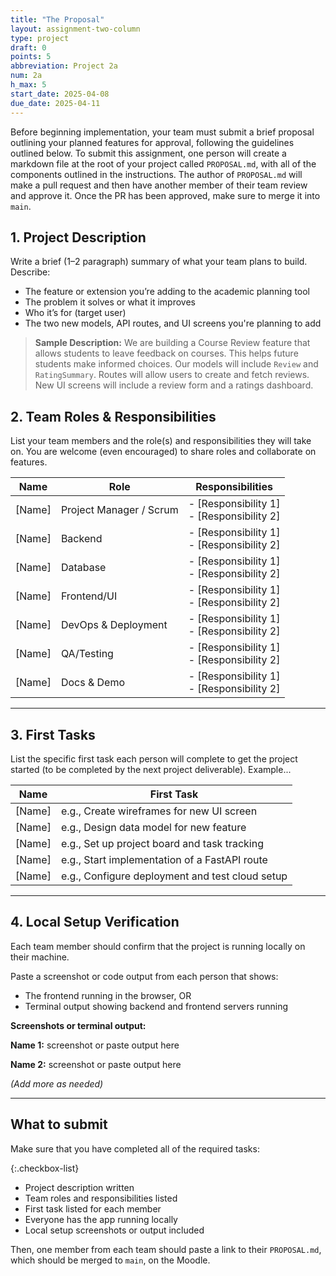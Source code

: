 ```yaml
---
title: "The Proposal"
layout: assignment-two-column
type: project
draft: 0
points: 5
abbreviation: Project 2a
num: 2a
h_max: 5
start_date: 2025-04-08
due_date: 2025-04-11
---
```


Before beginning implementation, your team must submit a brief proposal outlining your planned features for approval, following the guidelines outlined below. To submit this assignment, one person will create a markdown file at the root of your project called `PROPOSAL.md`, with all of the components outlined in the instructions. The author of `PROPOSAL.md` will make a pull request and then have another member of their team review and approve it. Once the PR has been approved, make sure to merge it into `main`.


## 1. Project Description

Write a brief (1–2 paragraph) summary of what your team plans to build. Describe:

- The feature or extension you’re adding to the academic planning tool
- The problem it solves or what it improves
- Who it’s for (target user)
- The two new models, API routes, and UI screens you're planning to add


> **Sample Description:**
> We are building a Course Review feature that allows students to leave feedback on courses. This helps future students make informed choices. Our models will include `Review` and `RatingSummary`. Routes will allow users to create and fetch reviews. New UI screens will include a review form and a ratings dashboard.



## 2. Team Roles & Responsibilities
List your team members and the role(s) and responsibilities they will take on. You are welcome (even encouraged) to share roles and collaborate on features.

| Name         | Role                    | Responsibilities |
|--------------|--------------------------|------------------|
| [Name]       | Project Manager / Scrum | - [Responsibility 1] <br> - [Responsibility 2] |
| [Name]       | Backend             | - [Responsibility 1] <br> - [Responsibility 2] |
| [Name]       | Database            | - [Responsibility 1] <br> - [Responsibility 2] |
| [Name]       | Frontend/UI         | - [Responsibility 1] <br> - [Responsibility 2] |
| [Name]       | DevOps & Deployment | - [Responsibility 1] <br> - [Responsibility 2] |
| [Name]   | QA/Testing          | - [Responsibility 1] <br> - [Responsibility 2] |
| [Name]   | Docs & Demo         | - [Responsibility 1] <br> - [Responsibility 2] |

---

## 3. First Tasks

List the specific first task each person will complete to get the project started (to be completed by the next project deliverable). Example...

| Name       | First Task |
|------------|------------|
| [Name]     | e.g., Create wireframes for new UI screen |
| [Name]     | e.g., Design data model for new feature |
| [Name]     | e.g., Set up project board and task tracking |
| [Name]     | e.g., Start implementation of a FastAPI route |
| [Name]     | e.g., Configure deployment and test cloud setup |

---

## 4. Local Setup Verification

Each team member should confirm that the project is running locally on their machine.

Paste a screenshot or code output from each person that shows:

- The frontend running in the browser, OR
- Terminal output showing backend and frontend servers running

**Screenshots or terminal output:**

**Name 1:**
screenshot or paste output here

**Name 2:**
screenshot or paste output here

_(Add more as needed)_

---

## What to submit
Make sure that you have completed all of the required tasks:

{:.checkbox-list}
* Project description written
* Team roles and responsibilities listed
* First task listed for each member
* Everyone has the app running locally
* Local setup screenshots or output included

Then, one member from each team should paste a link to their `PROPOSAL.md`, which should be merged to `main`, on the Moodle.
